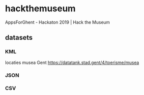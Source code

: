 # hackthemuseum
AppsForGhent - Hackaton 2019 | Hack the Museum

## datasets

### KML
locaties musea Gent
  https://datatank.stad.gent/4/toerisme/musea

### JSON

### CSV
